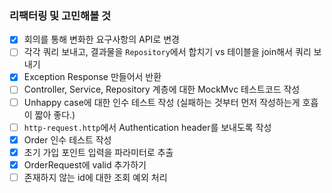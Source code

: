 ### 리팩터링 및 고민해볼 것

- [x] 회의를 통해 변화한 요구사항의 API로 변경
- [ ] 각각 쿼리 보내고, 결과물을 `Repository`에서 합치기 vs 테이블을 join해서 쿼리 보내기
- [x] Exception Response 만들어서 반환
- [ ] Controller, Service, Repository 계층에 대한 MockMvc 테스트코드 작성
- [ ] Unhappy case에 대한 인수 테스트 작성 (실패하는 것부터 먼저 작성하는게 호흡이 짧아 좋다.)
- [ ] `http-request.http`에서 Authentication header를 보내도록 작성
- [x] Order 인수 테스트 작성
- [x] 초기 가입 포인트 입력을 파라미터로 추출
- [x] OrderRequest에 valid 추가하기
- [ ] 존재하지 않는 id에 대한 조회 예외 처리
